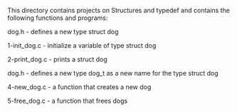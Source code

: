 This directory contains projects on Structures and typedef and contains the following functions and programs:

dog.h - defines a new type struct dog

1-init_dog.c - initialize a variable of type struct dog

2-print_dog.c - prints a struct dog

dog.h - defines a new type dog_t as a new name for the type struct dog

4-new_dog.c - a function that creates a new dog

5-free_dog.c - a function that frees dogs
